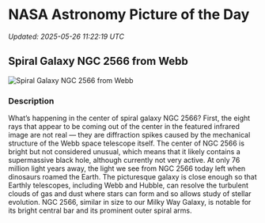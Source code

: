 # NASA Astronomy Picture of the Day

_Updated: 2025-05-26 11:22:19 UTC_

## Spiral Galaxy NGC 2566 from Webb

![Spiral Galaxy NGC 2566 from Webb](https://apod.nasa.gov/apod/image/2505/NGC2256_Webb_960.jpg)

### Description

What’s happening in the center of spiral galaxy NGC 2566? First, the eight rays that appear to be coming out of the center in the featured infrared image are not real — they are diffraction spikes caused by the mechanical structure of the Webb space telescope itself. The center of NGC 2566 is bright but not considered unusual, which means that it likely contains a supermassive black hole, although currently not very active. At only 76 million light years away, the light we see from NGC 2566 today left when dinosaurs roamed the Earth. The picturesque galaxy is close enough so that Earthly telescopes, including Webb and Hubble, can resolve the turbulent clouds of gas and dust where stars can form and so allows study of stellar evolution. NGC 2566, similar in size to our Milky Way Galaxy, is notable for its bright central bar and its prominent outer spiral arms.
